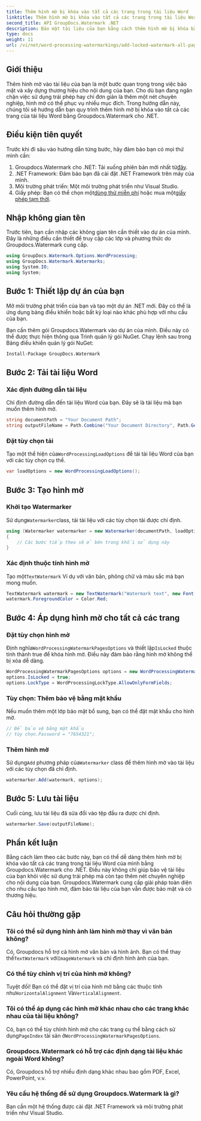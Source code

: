 ```yaml
---
title: Thêm hình mờ bị khóa vào tất cả các trang trong tài liệu Word
linktitle: Thêm hình mờ bị khóa vào tất cả các trang trong tài liệu Word
second_title: API GroupDocs.Watermark .NET
description: Bảo mật tài liệu của bạn bằng cách thêm hình mờ bị khóa bằng Groupdocs.Watermark cho .NET. Hãy làm theo hướng dẫn từng bước của chúng tôi để dễ dàng thực hiện.
type: docs
weight: 11
url: /vi/net/word-processing-watermarkings/add-locked-watermark-all-pages-word-docs/
---
```

## Giới thiệu
Thêm hình mờ vào tài liệu của bạn là một bước quan trọng trong việc bảo mật và xây dựng thương hiệu cho nội dung của bạn. Cho dù bạn đang ngăn chặn việc sử dụng trái phép hay chỉ đơn giản là thêm một nét chuyên nghiệp, hình mờ có thể phục vụ nhiều mục đích. Trong hướng dẫn này, chúng tôi sẽ hướng dẫn bạn quy trình thêm hình mờ bị khóa vào tất cả các trang của tài liệu Word bằng Groupdocs.Watermark cho .NET.
## Điều kiện tiên quyết
Trước khi đi sâu vào hướng dẫn từng bước, hãy đảm bảo bạn có mọi thứ mình cần:
1. Groupdocs.Watermark cho .NET: Tải xuống phiên bản mới nhất từ[đây](https://releases.groupdocs.com/Watermark/net/).
2. .NET Framework: Đảm bảo bạn đã cài đặt .NET Framework trên máy của mình.
3. Môi trường phát triển: Một môi trường phát triển như Visual Studio.
4.  Giấy phép: Bạn có thể chọn một[dùng thử miễn phí](https://releases.groupdocs.com/) hoặc mua một[giấy phép tạm thời](https://purchase.groupdocs.com/temporary-license/).
## Nhập không gian tên
Trước tiên, bạn cần nhập các không gian tên cần thiết vào dự án của mình. Đây là những điều cần thiết để truy cập các lớp và phương thức do Groupdocs.Watermark cung cấp.
```csharp
using GroupDocs.Watermark.Options.WordProcessing;
using GroupDocs.Watermark.Watermarks;
using System.IO;
using System;
```
## Bước 1: Thiết lập dự án của bạn

Mở môi trường phát triển của bạn và tạo một dự án .NET mới. Đây có thể là ứng dụng bảng điều khiển hoặc bất kỳ loại nào khác phù hợp với nhu cầu của bạn.

Bạn cần thêm gói Groupdocs.Watermark vào dự án của mình. Điều này có thể được thực hiện thông qua Trình quản lý gói NuGet. Chạy lệnh sau trong Bảng điều khiển quản lý gói NuGet:
```sh
Install-Package GroupDocs.Watermark
```
## Bước 2: Tải tài liệu Word
### Xác định đường dẫn tài liệu
Chỉ định đường dẫn đến tài liệu Word của bạn. Đây sẽ là tài liệu mà bạn muốn thêm hình mờ.
```csharp
string documentPath = "Your Document Path";
string outputFileName = Path.Combine("Your Document Directory", Path.GetFileName(documentPath));
```
### Đặt tùy chọn tải
 Tạo một thể hiện của`WordProcessingLoadOptions` để tải tài liệu Word của bạn với các tùy chọn cụ thể.
```csharp
var loadOptions = new WordProcessingLoadOptions();
```
## Bước 3: Tạo hình mờ
### Khởi tạo Watermarker
 Sử dụng`Watermarker`class, tải tài liệu với các tùy chọn tải được chỉ định.
```csharp
using (Watermarker watermarker = new Watermarker(documentPath, loadOptions))
{
    // Các bước tiếp theo sẽ ở bên trong khối sử dụng này
}
```
### Xác định thuộc tính hình mờ
 Tạo một`TextWatermark` Ví dụ với văn bản, phông chữ và màu sắc mà bạn mong muốn.
```csharp
TextWatermark watermark = new TextWatermark("Watermark text", new Font("Arial", 19));
watermark.ForegroundColor = Color.Red;
```
## Bước 4: Áp dụng hình mờ cho tất cả các trang
### Đặt tùy chọn hình mờ
 Định nghĩa`WordProcessingWatermarkPagesOptions` và thiết lập`IsLocked` thuộc tính thành true để khóa hình mờ. Điều này đảm bảo rằng hình mờ không thể bị xóa dễ dàng.
```csharp
WordProcessingWatermarkPagesOptions options = new WordProcessingWatermarkPagesOptions();
options.IsLocked = true;
options.LockType = WordProcessingLockType.AllowOnlyFormFields;
```
### Tùy chọn: Thêm bảo vệ bằng mật khẩu
Nếu muốn thêm một lớp bảo mật bổ sung, bạn có thể đặt mật khẩu cho hình mờ.
```csharp
// Để bảo vệ bằng mật khẩu
// tùy chọn.Password = "7654321";
```
### Thêm hình mờ
 Sử dụng`Add` phương pháp của`Watermarker` class để thêm hình mờ vào tài liệu với các tùy chọn đã chỉ định.
```csharp
watermarker.Add(watermark, options);
```
## Bước 5: Lưu tài liệu
Cuối cùng, lưu tài liệu đã sửa đổi vào tệp đầu ra được chỉ định.
```csharp
watermarker.Save(outputFileName);
```

## Phần kết luận
Bằng cách làm theo các bước này, bạn có thể dễ dàng thêm hình mờ bị khóa vào tất cả các trang trong tài liệu Word của mình bằng Groupdocs.Watermark cho .NET. Điều này không chỉ giúp bảo vệ tài liệu của bạn khỏi việc sử dụng trái phép mà còn tạo thêm nét chuyên nghiệp cho nội dung của bạn. Groupdocs.Watermark cung cấp giải pháp toàn diện cho nhu cầu tạo hình mờ, đảm bảo tài liệu của bạn vẫn được bảo mật và có thương hiệu.
## Câu hỏi thường gặp
### Tôi có thể sử dụng hình ảnh làm hình mờ thay vì văn bản không?
 Có, Groupdocs hỗ trợ cả hình mờ văn bản và hình ảnh. Bạn có thể thay thế`TextWatermark` với`ImageWatermark` và chỉ định hình ảnh của bạn.
### Có thể tùy chỉnh vị trí của hình mờ không?
 Tuyệt đối! Bạn có thể đặt vị trí của hình mờ bằng các thuộc tính như`HorizontalAlignment` Và`VerticalAlignment`.
### Tôi có thể áp dụng các hình mờ khác nhau cho các trang khác nhau của tài liệu không?
 Có, bạn có thể tùy chỉnh hình mờ cho các trang cụ thể bằng cách sử dụng`PageIndex` tài sản ở`WordProcessingWatermarkPagesOptions`.
### Groupdocs.Watermark có hỗ trợ các định dạng tài liệu khác ngoài Word không?
Có, Groupdocs hỗ trợ nhiều định dạng khác nhau bao gồm PDF, Excel, PowerPoint, v.v.
### Yêu cầu hệ thống để sử dụng Groupdocs.Watermark là gì?
Bạn cần một hệ thống được cài đặt .NET Framework và môi trường phát triển như Visual Studio.